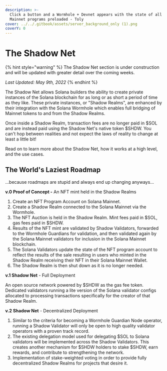 ```yaml
---
description: >-
  Click a button and a Wormhole + Devnet appears with the state of all Solana
  Mainnet programs preloaded - Toly
cover: ../../.gitbook/assets/server_background_only (1).png
coverY: 0
---
```


# The Shadow Net

{% hint style="warning" %}
The Shadow Net section is under construction and will be updated with greater detail over the coming weeks.

_Last Updated: May 9th, 2022_
{% endhint %}

The Shadow Net allows Solana builders the ability to create private instances of the Solana blockchain for as long or as short a period of time as they like. These private instances, or "Shadow Realms", are enhanced by their integration with the Solana Wormhole which enables full bridging of Mainnet tokens to and from the Shadow Realms.

Once inside a Shadow Realm, transaction fees are no longer paid in $SOL and are instead paid using the Shadow Net's native token $SHDW. You can't hop between realities and not expect the laws of reality to change at least a little bit!

Read on to learn more about the Shadow Net, how it works at a high level, and the use cases.

## The World's Laziest Roadmap

...because roadmaps are stupid and always end up changing anyways...

**v.0 Proof of Concept -** An NFT mint held in the Shadow Realms

1. Create an NFT Program Account on Solana Mainnet.
2. Create a Shadow Realm connected to the Solana Mainnet via the Wormhole.
3. The NFT Auction is held in the Shadow Realm. Mint fees paid in $SOL, gas fees paid in $SHDW.
4. Results of the NFT mint are validated by Shadow Validators, forwarded to the Wormhole Guardians for validation, and then validated again by the Solana Mainnet validators for inclusion in the Solana Mainnet blockchain.
5. The Solana Validators update the state of the NFT program account to reflect the results of the sale resulting in users who minted in the Shadow Realm receiving their NFT in their Solana Mainnet Wallet.
6. The Shadow Realm is then shut down as it is no longer needed.

**v.1 Shadow Net** - Full Deployment

An open source network powered by $SHDW as the gas fee token. Dedicated validators running a lite version of the Solana validator configs allocated to processing transactions specifically for the creator of that Shadow Realm.

**v.2 Shadow Net** - Decentralized Deployment

1. Similar to the criteria for becoming a Wormhole Guardian Node operator, running a Shadow Validator will only be open to high quality validator operators with a proven track record.
2. The existing delegation model used for delegating $SOL to Solana validators will be implemented across the Shadow Validators. This creates another mechanism for $SHDW holders to stake $SHDW, earn rewards, and contribute to strengthening the network.
3. Implementation of stake-weighted voting in order to provide fully decentralized Shadow Realms for projects that desire it.
